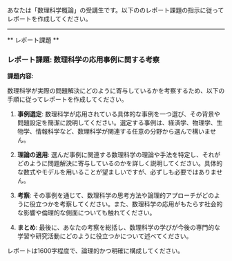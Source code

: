 あなたは「数理科学概論」の受講生です。以下ののレポート課題の指示に従ってレポートを作成してください。

---------------------------------------
** レポート課題 **

### レポート課題: 数理科学の応用事例に関する考察

**課題内容:**

数理科学が実際の問題解決にどのように寄与しているかを考察するため、以下の手順に従ってレポートを作成してください。

1. **事例選定**: 数理科学が応用されている具体的な事例を一つ選び、その背景や問題設定を簡潔に説明してください。選定する事例は、経済学、物理学、生物学、情報科学など、数理科学が関連する任意の分野から選んで構いません。

2. **理論の適用**: 選んだ事例に関連する数理科学の理論や手法を特定し、それがどのように問題解決に寄与しているのかを詳しく説明してください。具体的な数式やモデルを用いることが望ましいですが、必ずしも必要ではありません。

3. **考察**: その事例を通じて、数理科学の思考方法や論理的アプローチがどのように役立つかを考察してください。また、数理科学の応用がもたらす社会的な影響や倫理的な側面についても触れてください。

4. **まとめ**: 最後に、あなたの考察を総括し、数理科学の学びが今後の専門的な学習や研究活動にどのように役立つかについて述べてください。

レポートは1600字程度で、論理的かつ明確に構成してください。